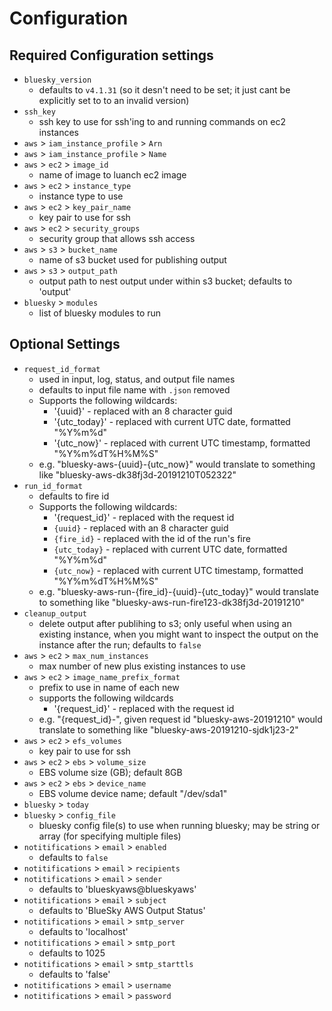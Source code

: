 # Configuration

## Required Configuration settings

 - `bluesky_version`
   - defaults to `v4.1.31` (so it desn't need to be set; it just cant be explicitly set to to an invalid version)
 - `ssh_key`
   - ssh key to use for ssh'ing to and running commands on ec2 instances
 - `aws` > `iam_instance_profile` > `Arn`
 - `aws` > `iam_instance_profile` > `Name`
 - `aws` > `ec2` > `image_id`
   - name of image to luanch ec2 image
 - `aws` > `ec2` > `instance_type`
   - instance type to use
 - `aws` > `ec2` > `key_pair_name`
   - key pair to use for ssh
 - `aws` > `ec2` > `security_groups`
   - security group that allows ssh access
 - `aws` > `s3` > `bucket_name`
   - name of s3 bucket used for publishing output
 - `aws` > `s3` > `output_path`
   - output path to nest output under within s3 bucket; defaults to 'output'
 - `bluesky` > `modules`
   - list of bluesky modules to run

## Optional Settings
 - `request_id_format`
   - used in input, log, status, and output file names
   - defaults to input file name with `.json` removed
   - Supports the following wildcards:
     - '{uuid}' - replaced with an 8 character guid
     - '{utc_today}' - replaced with current UTC date, formatted "%Y%m%d"
     - '{utc_now}' - replaced with current UTC timestamp, formatted "%Y%m%dT%H%M%S"
   - e.g. "bluesky-aws-{uuid}-{utc_now}" would translate to something like "bluesky-aws-dk38fj3d-20191210T052322"
 - `run_id_format`
   - defaults to fire id
   - Supports the following wildcards:
     - '{request_id}' - replaced with the request id
     - `{uuid}` - replaced with an 8 character guid
     - `{fire_id}` - replaced with the id of the run's fire
     - `{utc_today}` - replaced with current UTC date, formatted "%Y%m%d"
     - `{utc_now}` - replaced with current UTC timestamp, formatted "%Y%m%dT%H%M%S"
   - e.g. "bluesky-aws-run-{fire_id}-{uuid}-{utc_today}" would translate to something like "bluesky-aws-run-fire123-dk38fj3d-20191210"
 - `cleanup_output`
   - delete output after publihing to s3; only useful when using an existing instance, when you might want to inspect the output on the instance after the run; defaults to `false`
 - `aws` > `ec2` > `max_num_instances`
   - max number of new plus existing instances to use
 - `aws` > `ec2` > `image_name_prefix_format`
   - prefix to use in name of each new
   - supports the following wildcards
     - '{request_id}' - replaced with the request id
   - e.g. "{request_id}-", given request id "bluesky-aws-20191210" would translate to something like "bluesky-aws-20191210-sjdk1j23-2"
 - `aws` > `ec2` > `efs_volumes`
   - key pair to use for ssh
 - `aws` > `ec2` > `ebs` > `volume_size`
   - EBS volume size (GB); default 8GB
 - `aws` > `ec2` > `ebs` > `device_name`
   - EBS volume device name; default "/dev/sda1"
 - `bluesky` > `today`
 - `bluesky` > `config_file`
   - bluesky config file(s) to use when running bluesky; may be string or array (for specifying multiple files)
 - `notitifications` > `email` > `enabled`
   - defaults to `false`
 - `notitifications` > `email` > `recipients`
 - `notitifications` > `email` > `sender`
   - defaults to 'blueskyaws@blueskyaws'
 - `notitifications` > `email` > `subject`
   -  defaults to 'BlueSky AWS Output Status'
 - `notitifications` > `email` > `smtp_server`
   -  defaults to 'localhost'
 - `notitifications` > `email` > `smtp_port`
   -  defaults to 1025
 - `notitifications` > `email` > `smtp_starttls`
   -  defaults to 'false'
 - `notitifications` > `email` > `username`
 - `notitifications` > `email` > `password`
